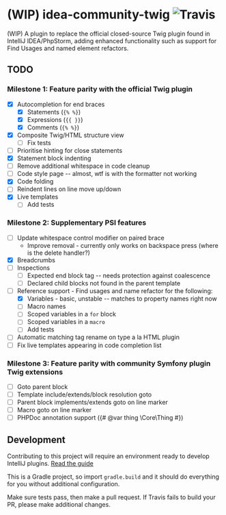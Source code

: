 # (WIP) idea-community-twig ![Travis](https://api.travis-ci.org/fiskie/idea-community-twig.svg?branch=master)

(WIP) A plugin to replace the official closed-source Twig plugin found in IntelliJ IDEA/PhpStorm, adding enhanced functionality
such as support for Find Usages and named element refactors. 

## TODO

### Milestone 1: Feature parity with the official Twig plugin

- [x] Autocompletion for end braces
    - [x] Statements (`{% %}`)
    - [x] Expressions (`{{ }}`)
    - [x] Comments (`{% %}`)
- [x] Composite Twig/HTML structure view
    - [ ] Fix tests
- [ ] Prioritise hinting for close statements
- [x] Statement block indenting
- [ ] Remove additional whitespace in code cleanup
- [ ] Code style page -- almost, wtf is with the formatter not working
- [x] Code folding
- [ ] Reindent lines on line move up/down
- [x] Live templates
    - [ ] Add tests

### Milestone 2: Supplementary PSI features

- [ ] Update whitespace control modifier on paired brace
    - Improve removal - currently only works on backspace press (where is the delete handler?)
- [x] Breadcrumbs
- [ ] Inspections
    - [ ] Expected end block tag -- needs protection against coalescence
    - [ ] Declared child blocks not found in the parent template
- [ ] Reference support - Find usages and name refactor for the following:
    - [x] Variables - basic, unstable -- matches to property names right now
    - [ ] Macro names
    - [ ] Scoped variables in a `for` block
    - [ ] Scoped variables in a `macro`
    - [ ] Add tests
- [ ] Automatic matching tag rename on type a la HTML plugin
- [ ] Fix live templates appearing in code completion list

### Milestone 3: Feature parity with community Symfony plugin Twig extensions

- [ ] Goto parent block
- [ ] Template include/extends/block resolution goto
- [ ] Parent block implements/extends goto on line marker
- [ ] Macro goto on line marker
- [ ] PHPDoc annotation support ({# @var thing \Core\Thing #})

## Development

Contributing to this project will require an environment ready to develop IntelliJ plugins. [Read the guide](https://www.jetbrains.com/help/idea/configuring-intellij-platform-plugin-sdk.html)

This is a Gradle project, so import `gradle.build` and it should do everything for you without additional configuration. 

Make sure tests pass, then make a pull request. If Travis fails to build your PR, please make additional changes.
